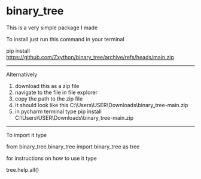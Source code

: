 # binary_tree
This is a very simple package I made

To install just run this command in your terminal

pip install https://github.com/Zxython/binary_tree/archive/refs/heads/main.zip
  
-----------------------------------------------------------------------
Alternatively 
1) download this as a zip file
2) navigate to the file in file explorer
3) copy the path to the zip file
4) It should look like this C:\Users\USER\Downloads\binary_tree-main.zip
5) in pycharm terminal type pip install C:\Users\USER\Downloads\binary_tree-main.zip

-----------------------------------------------------------------------

To import it type

from binary_tree.binary_tree import binary_tree as tree

for instructions on how to use it type

tree.help.all()
